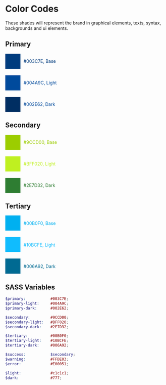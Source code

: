 # Color Codes

These shades will represent the brand in graphical elements, texts, syntax, backgrounds and ui elements.

<style>
  .color-wrapper {
    margin-bottom: 20px;
    display: flex;
    flex-direction: row;
  }

  .color-rect {
    height: 48px;
    width: 48px;
  }

  .color-hex {
    display: flex;
    justify-content: center;
    flex-direction: column;
    margin-left: 10px;
  }
</style>

## Primary

<div class="color-wrapper">
  <div class="color-rect" style="background-color: #003C7E"></div>
  <div class="color-hex" style="color: #003C7E">#003C7E, Base</div>
</div>

<div class="color-wrapper">
  <div class="color-rect" style="background-color: #004A9C"></div>
  <div class="color-hex" style="color: #004A9C">#004A9C, Light</div>
</div>

<div class="color-wrapper">
  <div class="color-rect" style="background-color: #002E62"></div>
  <div class="color-hex" style="color: #004A9C">#002E62, Dark</div>
</div>

## Secondary

<div class="color-wrapper">
  <div class="color-rect" style="background-color: #9CCD00"></div>
  <div class="color-hex" style="color: #9CCD00">#9CCD00, Base</div>
</div>

<div class="color-wrapper">
  <div class="color-rect" style="background-color: #BFF020"></div>
  <div class="color-hex" style="color: #BFF020">#BFF020, Light</div>
</div>

<div class="color-wrapper">
  <div class="color-rect" style="background-color: #2E7D32"></div>
  <div class="color-hex" style="color: #2E7D32">#2E7D32, Dark</div>
</div>

## Tertiary

<div class="color-wrapper">
  <div class="color-rect" style="background-color: #00B0F0"></div>
  <div class="color-hex" style="color: #00B0F0">#00B0F0, Base</div>
</div>

<div class="color-wrapper">
  <div class="color-rect" style="background-color: #10BCFE"></div>
  <div class="color-hex" style="color: #10BCFE">#10BCFE, Light</div>
</div>

<div class="color-wrapper">
  <div class="color-rect" style="background-color: #006A92"></div>
  <div class="color-hex" style="color: #006A92">#006A92, Dark</div>
</div>


## SASS Variables

```scss
$primary:           #003C7E;
$primary-light:     #004A9C;
$primary-dark:      #002E62;

$secondary:         #9CCD00;
$secondary-light:   #BFF020;
$secondary-dark:    #2E7D32;

$tertiary:          #00B0F0;
$tertiary-light:    #10BCFE;
$tertiary-dark:     #006A92;

$success:           $secondary;
$warning:           #FFDE03;
$error:             #E00051;

$light:             #c1c1c1;
$dark:              #777;
 ```
